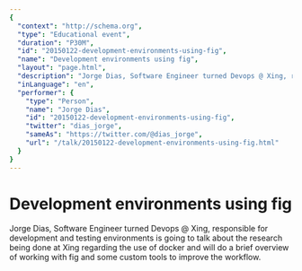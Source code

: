 ```yaml
---
{
  "context": "http://schema.org",
  "type": "Educational event",
  "duration": "P30M",
  "id": "20150122-development-environments-using-fig",
  "name": "Development environments using fig",
  "layout": "page.html",
  "description": "Jorge Dias, Software Engineer turned Devops @ Xing, responsible for development and testing environments is going to talk about the research being done at Xing regarding the use of docker and will do a brief overview of working with fig and some custom tools to improve the workflow.",
  "inLanguage": "en",
  "performer": {
    "type": "Person",
    "name": "Jorge Dias",
    "id": "20150122-development-environments-using-fig",
    "twitter": "dias_jorge",
    "sameAs": "https://twitter.com/@dias_jorge",
    "url": "/talk/20150122-development-environments-using-fig.html"
  }
}
---
```

# Development environments using fig

Jorge Dias, Software Engineer turned Devops @ Xing, responsible for development and testing environments is going to talk about the research being done at Xing regarding the use of docker and will do a brief overview of working with fig and some custom tools to improve the workflow.